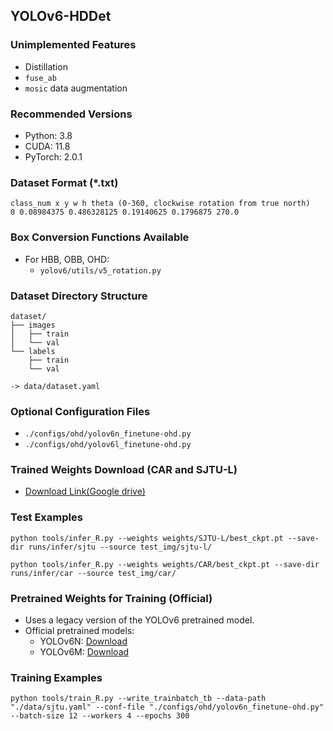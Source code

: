 
## YOLOv6-HDDet

### Unimplemented Features
- Distillation
- `fuse_ab`
- `mosic` data augmentation

### Recommended Versions
- Python: 3.8
- CUDA: 11.8
- PyTorch: 2.0.1

### Dataset Format (*.txt)
```
class_num x y w h theta (0-360, clockwise rotation from true north)
0 0.08984375 0.486328125 0.19140625 0.1796875 270.0
```

### Box Conversion Functions Available
- For HBB, OBB, OHD:
  - `yolov6/utils/v5_rotation.py`

### Dataset Directory Structure
```
dataset/
├── images
│   ├── train
│   └── val
└── labels
    ├── train
    └── val

-> data/dataset.yaml
```

### Optional Configuration Files
- `./configs/ohd/yolov6n_finetune-ohd.py`
- `./configs/ohd/yolov6l_finetune-ohd.py`

### Trained Weights Download (CAR and SJTU-L)
- [Download Link(Google drive)](https://drive.google.com/drive/folders/1_iakNJbe37s-Z-vBHexrQ24DI19U415i?usp=sharing)

### Test Examples
```
python tools/infer_R.py --weights weights/SJTU-L/best_ckpt.pt --save-dir runs/infer/sjtu --source test_img/sjtu-l/

python tools/infer_R.py --weights weights/CAR/best_ckpt.pt --save-dir runs/infer/car --source test_img/car/
```

### Pretrained Weights for Training (Official)
- Uses a legacy version of the YOLOv6 pretrained model.
- Official pretrained models:
  - YOLOv6N: [Download](https://github.com/meituan/YOLOv6/releases/download/0.2.0/yolov6n.pt)
  - YOLOv6M: [Download](https://github.com/meituan/YOLOv6/releases/download/0.2.0/yolov6l.pt)

### Training Examples
```
python tools/train_R.py --write_trainbatch_tb --data-path "./data/sjtu.yaml" --conf-file "./configs/ohd/yolov6n_finetune-ohd.py" --batch-size 12 --workers 4 --epochs 300
```
